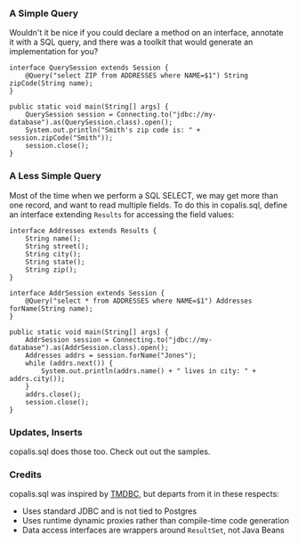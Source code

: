 ### A Simple Query

Wouldn't it be nice if you could declare a method on an interface,
annotate it with a SQL query,
and there was a toolkit that would generate an implementation for you?

    interface QuerySession extends Session {
        @Query("select ZIP from ADDRESSES where NAME=$1") String zipCode(String name);
    }
    
    public static void main(String[] args] {
        QuerySession session = Connecting.to("jdbc://my-database").as(QuerySession.class).open();
        System.out.println("Smith's zip code is: " + session.zipCode("Smith"));
        session.close();
    }

### A Less Simple Query

Most of the time when we perform a SQL SELECT,
we may get more than one record,
and want to read multiple fields.
To do this in copalis.sql,
define an interface extending `Results` for accessing the field values:

    interface Addresses extends Results {
        String name();
        String street();
        String city();
        String state();
        String zip();
    }
    
    interface AddrSession extends Session {
        @Query("select * from ADDRESSES where NAME=$1") Addresses forName(String name);
    }

    public static void main(String[] args] {
        AddrSession session = Connecting.to("jdbc://my-database").as(AddrSession.class).open();
        Addresses addrs = session.forName("Jones");
        while (addrs.next()) {
            System.out.println(addrs.name() + " lives in city: " + addrs.city());
        }
        addrs.close();
        session.close();
    }
    
### Updates, Inserts

copalis.sql does those too.
Check out out the samples.

### Credits

copalis.sql was inspired by [TMDBC](https://tmdbc.dev.java.net/), but departs from it in these respects:

+ Uses standard JDBC and is not tied to Postgres
+ Uses runtime dynamic proxies rather than compile-time code generation
+ Data access interfaces are wrappers around `ResultSet`, not Java Beans